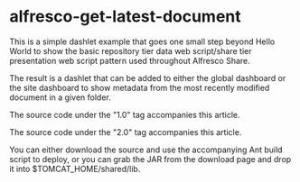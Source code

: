 # alfresco-get-latest-document

This is a simple dashlet example that goes one small step beyond Hello World to show the basic repository tier data web script/share tier presentation web script pattern used throughout Alfresco Share.

The result is a dashlet that can be added to either the global dashboard or the site dashboard to show metadata from the most recently modified document in a given folder.

The source code under the "1.0" tag accompanies this article.

The source code under the "2.0" tag accompanies this article.

You can either download the source and use the accompanying Ant build script to deploy, or you can grab the JAR from the download page and drop it into $TOMCAT_HOME/shared/lib.
